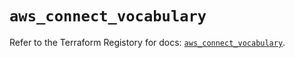 # `aws_connect_vocabulary`

Refer to the Terraform Registory for docs: [`aws_connect_vocabulary`](https://registry.terraform.io/providers/hashicorp/aws/4.66.0/docs/resources/connect_vocabulary).
